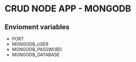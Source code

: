 # CRUD NODE APP - MONGODB

## Envioment variables
* PORT
* MONGODB_USER
* MONGODB_PASSWORD
* MONGODB_DATABASE